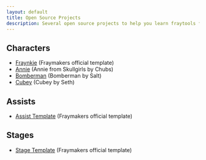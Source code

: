 ```yaml
---
layout: default
title: Open Source Projects
description: Several open source projects to help you learn fraytools from existing examples
---
```


## Characters
- [Fraynkie](https://cdn.mcleodgaming.com/fraytools/downloads/17745ac3/fraymakers-character-template-0.1.4.zip) (Fraymakers official template)
- [Annie](https://github.com/aJewelofRarity/FraymakersAnnie) (Annie from Skullgirls by Chubs)
- [Bomberman](https://drive.google.com/file/d/1wS34f1HFs3mZeUpAxUKdHGSACERFdEH4/view?usp=sharing) (Bomberman by Salt)
- [Cubey](https://github.com/Sethbones/Fraymakers-Workshop-Source-Repo/tree/main/Characters/Cubey) (Cubey by Seth)

## Assists
- [Assist Template](https://cdn.mcleodgaming.com/fraytools/downloads/17745ac3/fraymakers-assist-template-0.1.3.zip) (Fraymakers official template)

## Stages
- [Stage Template](https://cdn.mcleodgaming.com/fraytools/downloads/17745ac3/fraymakers-stage-template-0.1.0.zip) (Fraymakers official template)
